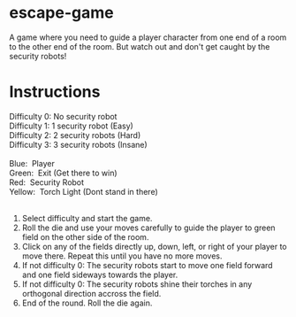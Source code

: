 # escape-game
A game where you need to guide a player character from one end of a room to the other end of the room. But watch out and don't get caught by the security robots!

# Instructions
Difficulty 0: No security robot <br />
Difficulty 1: 1 security robot (Easy) <br />
Difficulty 2: 2 security robots (Hard)<br />
Difficulty 3: 3 security robots (Insane) <br />
<br />
Blue:   &nbsp;Player <br />
Green:  &nbsp;Exit (Get there to win) <br />
Red:    &nbsp;Security Robot <br />
Yellow: &nbsp;Torch Light (Dont stand in there) <br />
<br />
1. Select difficulty and start the game.
2. Roll the die and use your moves carefully to guide the player to green field on the other side of the room. 
3. Click on any of the fields directly up, down, left, or right of your player to move there. Repeat this until you have no more moves. 
4. If not difficulty 0: The security robots start to move one field forward and one field sideways towards the player. 
5. If not difficulty 0: The security robots shine their torches in any orthogonal direction accross the field.
6. End of the round. Roll the die again.
